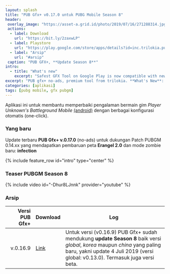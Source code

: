 ```yaml
---
layout: splash
title: "PUB Gfx+ v0.17.0 untuk PUBG Mobile Season 8"
header:
 overlay_image: "https://asset-a.grid.id/photo/2019/07/16/271288314.jpg"
 actions:
  - label: Download
    url: "https://bit.ly/2zaxwLP"
  - label: Playstore
    url: "https://play.google.com/store/apps/details?id=inc.trilokia.pubgfxtool"
  - label: "Arsip"
    url: "#arsip"
 caption: "PUB GFX+, **Update Season 8**"
intro:
  - title: "What's new"
    excerpt: "Safest GFX Tool on Google Play is now compatible with newer game update **PUBGM Season 8**"
excerpt: "PUB gfx+ no-ads, premium tool from trilokia. **What's New**: Safest GFX Tool on Google Play is now compatible with newer game update" 
categories: [aplikasi]
tags: [pubg mobile, gfx pubgm]
---
```

Aplikasi ini untuk membantu memperbaiki pengalaman bermain gim *Player Unknown's Battleground Mobile* [(android)](https://play.google.com/store/apps/details?id=com.tencent.ig) dengan berbagai konfigurasi otomatis (one-click).

### Yang baru

Update terbaru **PUB Gfx+ v.0.17.0** (no-ads) untuk dukungan Patch PUBGM 0.14.xx yang mendapatkan pembaruan peta **Erangel 2.0** dan mode zombie baru: **infection**

{% include feature_row id="intro" type="center" %}

### Teaser PUBGM Season 8

{% include video id="-Dhur8LJnnk" provider="youtube" %}

### Arsip

| Versi PUB Gfx+ | Download | Log |
|---:|:---|---|
| v.0.16.9 | [Link](https://mi.knoacc.org/bitly?cde=31jaZZs&st1=Download&st2=APK) | Untuk versi (v0.16.9) PUB Gfx+ sudah mendukung **update Season 8** baik versi _global_, _korea_ maupun _china_ yang paling baru, yakni update 4 Juli 2019 (versi global: v0.13.0). Termasuk juga versi beta. |
